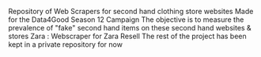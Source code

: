 Repository of Web Scrapers for second hand clothing store websites
Made for the Data4Good Season 12 Campaign 
The objective is to measure the prevalence of "fake" second hand items on these second hand websites & stores
Zara : Webscraper for Zara Resell 
The rest of the project has been kept in a private repository for now

